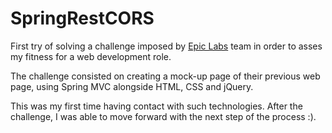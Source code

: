 # SpringRestCORS

First try of solving a challenge imposed by [Epic Labs](http://www.epiclabs.io/) team in order to asses my fitness for a web development role.

The challenge consisted on creating a mock-up page of their previous web page, using Spring MVC alongside HTML, CSS and jQuery.

This was my first time having contact with such technologies. After the challenge, I was able to move forward with the next step of the process :).
